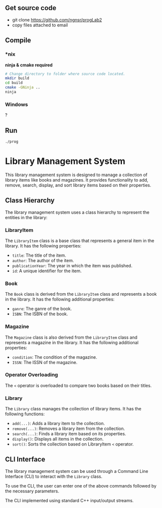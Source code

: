 ## Get source code

- git clone https://github.com/ngnsr/progLab2
- copy files attached to email

## Compile

### *nix
**ninja & cmake required**
````bash
# Change directory to folder where source code located.
mkdir build
cd build
cmake -GNinja ..
ninja
````

### Windows
?

## Run

````bash
./prog
````

# Library Management System

This library management system is designed to manage a collection of library items like books and magazines. It provides functionality to add, remove, search, display, and sort library items based on their properties.

## Class Hierarchy

The library management system uses a class hierarchy to represent the entities in the library:

### LibraryItem

The `LibraryItem` class is a base class that represents a general item in the library. It has the following properties:

-   `title`: The title of the item.
-   `author`: The author of the item.
-   `publicationYear`: The year in which the item was published.
-   `id`: A unique identifier for the item.

### Book

The `Book` class is derived from the `LibraryItem` class and represents a book in the library. It has the following additional properties:

-   `ganre`: The ganre of the book.
-   `ISBN`: The ISBN of the book.

### Magazine

The `Magazine` class is also derived from the `LibraryItem` class and represents a magazine in the library. It has the following additional properties:

-   `condition`: The condition of the magazine.
-   `ISSN`: The ISSN of the magazine.


### Operator Overloading

The `<` operator is overloaded to compare two books based on their titles.

### Library

The `Library` class manages the collection of library items. It has the following functions:

-   `add(...)`: Adds a library item to the collection.
-   `remove(...)`: Removes a library item from the collection.
-   `search(...)`: Finds a library item based on its properties.
-   `display()`: Displays all items in the collection.
-   `sort()`: Sorts the collection based on LibraryItem `<` operator.

## CLI Interface

The library management system can be used through a Command Line Interface (CLI) to interact with the `Library` class. 

To use the CLI, the user can enter one of the above commands followed by the necessary parameters. 

The CLI implemented using standard C++ input/output streams.
